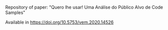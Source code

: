 Repository of paper: "Quero lhe usar! Uma Análise do Público Alvo de Code Samples"

Available in https://doi.org/10.5753/vem.2020.14526






